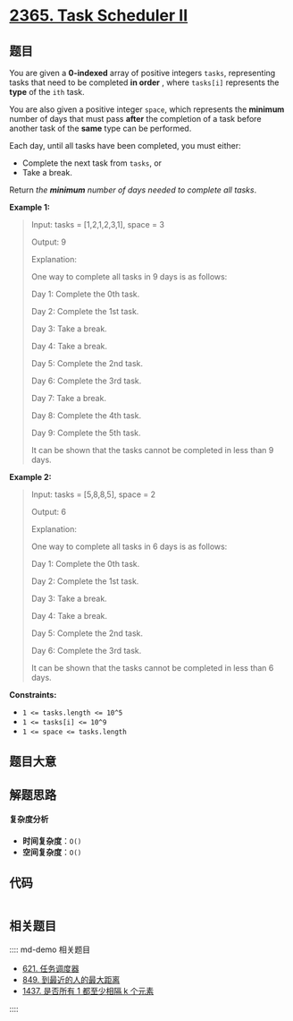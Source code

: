 # [2365. Task Scheduler II](https://leetcode.com/problems/task-scheduler-ii/)

## 题目

You are given a **0-indexed** array of positive integers `tasks`, representing
tasks that need to be completed **in order** , where `tasks[i]` represents the
**type** of the `ith` task.

You are also given a positive integer `space`, which represents the
**minimum** number of days that must pass **after** the completion of a task
before another task of the **same** type can be performed.

Each day, until all tasks have been completed, you must either:

- Complete the next task from `tasks`, or
- Take a break.

Return _the **minimum** number of days needed to complete all tasks_.

**Example 1:**

> Input: tasks = [1,2,1,2,3,1], space = 3
>
> Output: 9
>
> Explanation:
>
> One way to complete all tasks in 9 days is as follows:
>
> Day 1: Complete the 0th task.
>
> Day 2: Complete the 1st task.
>
> Day 3: Take a break.
>
> Day 4: Take a break.
>
> Day 5: Complete the 2nd task.
>
> Day 6: Complete the 3rd task.
>
> Day 7: Take a break.
>
> Day 8: Complete the 4th task.
>
> Day 9: Complete the 5th task.
>
> It can be shown that the tasks cannot be completed in less than 9 days.

**Example 2:**

> Input: tasks = [5,8,8,5], space = 2
>
> Output: 6
>
> Explanation:
>
> One way to complete all tasks in 6 days is as follows:
>
> Day 1: Complete the 0th task.
>
> Day 2: Complete the 1st task.
>
> Day 3: Take a break.
>
> Day 4: Take a break.
>
> Day 5: Complete the 2nd task.
>
> Day 6: Complete the 3rd task.
>
> It can be shown that the tasks cannot be completed in less than 6 days.

**Constraints:**

- `1 <= tasks.length <= 10^5`
- `1 <= tasks[i] <= 10^9`
- `1 <= space <= tasks.length`

## 题目大意

## 解题思路

#### 复杂度分析

- **时间复杂度**：`O()`
- **空间复杂度**：`O()`

## 代码

```javascript

```

## 相关题目

:::: md-demo 相关题目

- [621. 任务调度器](https://leetcode.com/problems/task-scheduler)
- [849. 到最近的人的最大距离](https://leetcode.com/problems/maximize-distance-to-closest-person)
- [1437. 是否所有 1 都至少相隔 k 个元素](https://leetcode.com/problems/check-if-all-1s-are-at-least-length-k-places-away)

::::

